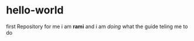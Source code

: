 # hello-world
first Repository for me 
i am **rami** and i am *doing* what the guide teling me to do
